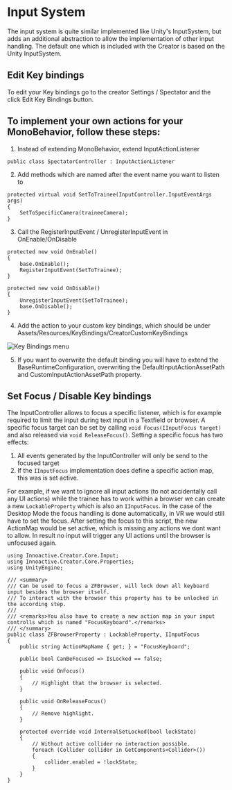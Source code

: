# Input System

The input system is quite similar implemented like Unity's InputSystem, but adds an additional abstraction to allow the implementation of other input handling. The default one which is included with the Creator is based on the Unity InputSystem.

## Edit Key bindings
To edit your Key bindings go to the creator Settings / Spectator and the click Edit Key Bindings button.

## To implement your own actions for your MonoBehavior, follow these steps:
1. Instead of extending MonoBehavior, extend InputActionListener
```
public class SpectatorController : InputActionListener
```
2. Add methods which are named after the event name you want to listen to
```
protected virtual void SetToTrainee(InputController.InputEventArgs args)
{
    SetToSpecificCamera(traineeCamera);
}
```

3. Call the RegisterInputEvent / UnregisterInputEvent in OnEnable/OnDisable
```
protected new void OnEnable()
{
    base.OnEnable();            
    RegisterInputEvent(SetToTrainee);
}

protected new void OnDisable()
{
    UnregisterInputEvent(SetToTrainee);            
    base.OnDisable();
}
```
4. Add the action to your custom key bindings, which should be under Assets/Resources/KeyBindings/CreatorCustomKeyBindings

![Key Bindings menu](../images/input-system/keybindings.png)

5. If you want to overwrite the default binding you will have to extend the BaseRuntimeConfiguration, overwriting the DefaultInputActionAssetPath and CustomInputActionAssetPath property.

## Set Focus / Disable Key bindings

The InputController allows to focus a specific listener, which is for example required to limit the input during text input in a Textfield or browser. A specific focus target can be set by calling `void Focus(IInputFocus target)` and also released via `void ReleaseFocus()`. Setting a specific focus has two effects:

1. All events generated by the InputController will only be send to the focused target
2. If the `IInputFocus` implementation does define a specific action map, this was is set active.

For example, if we want to ignore all input actions (to not accidentally call any UI actions) while the trainee has to work within a browser we can create a new `LockableProperty` which is also an `IInputFocus`. In the case of the Desktop Mode the focus handling is done automatically, in VR we would still have to set the focus. After setting the focus to this script, the new ActionMap would be set active, which is missing any actions we dont want to allow. In result no input will trigger any UI actions until the browser is unfocused again.

```
using Innoactive.Creator.Core.Input;
using Innoactive.Creator.Core.Properties;
using UnityEngine;

/// <summary>
/// Can be used to focus a ZFBrowser, will lock down all keyboard input besides the browser itself.
/// To interact with the browser this property has to be unlocked in the according step.
///
/// <remarks>You also have to create a new action map in your input controlls which is named "FocusKeyboard".</remarks>
/// </summary>
public class ZFBrowserProperty : LockableProperty, IInputFocus
{
    public string ActionMapName { get; } = "FocusKeyboard";

    public bool CanBeFocused => IsLocked == false;
    
    public void OnFocus()
    {
        // Highlight that the browser is selected.
    }

    public void OnReleaseFocus()
    {
        // Remove highlight.
    }

    protected override void InternalSetLocked(bool lockState)
    {
        // Without active collider no interaction possible.
        foreach (Collider collider in GetComponents<Collider>())
        {
            collider.enabled = !lockState;
        }
    }
}
```